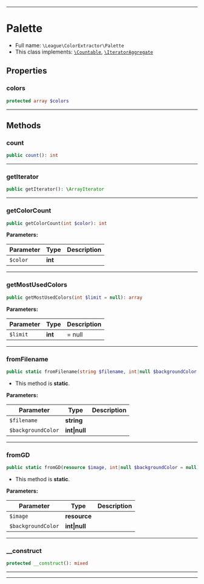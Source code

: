 ***

# Palette





* Full name: `\League\ColorExtractor\Palette`
* This class implements:
[`\Countable`](../../Countable.md), [`\IteratorAggregate`](../../IteratorAggregate.md)



## Properties


### colors



```php
protected array $colors
```






***

## Methods


### count



```php
public count(): int
```











***

### getIterator



```php
public getIterator(): \ArrayIterator
```











***

### getColorCount



```php
public getColorCount(int $color): int
```








**Parameters:**

| Parameter | Type | Description |
|-----------|------|-------------|
| `$color` | **int** |  |




***

### getMostUsedColors



```php
public getMostUsedColors(int $limit = null): array
```








**Parameters:**

| Parameter | Type | Description |
|-----------|------|-------------|
| `$limit` | **int** | = null |




***

### fromFilename



```php
public static fromFilename(string $filename, int|null $backgroundColor = null): \League\ColorExtractor\Palette
```



* This method is **static**.




**Parameters:**

| Parameter | Type | Description |
|-----------|------|-------------|
| `$filename` | **string** |  |
| `$backgroundColor` | **int&#124;null** |  |




***

### fromGD



```php
public static fromGD(resource $image, int|null $backgroundColor = null): \League\ColorExtractor\Palette
```



* This method is **static**.




**Parameters:**

| Parameter | Type | Description |
|-----------|------|-------------|
| `$image` | **resource** |  |
| `$backgroundColor` | **int&#124;null** |  |




***

### __construct



```php
protected __construct(): mixed
```











***


***

